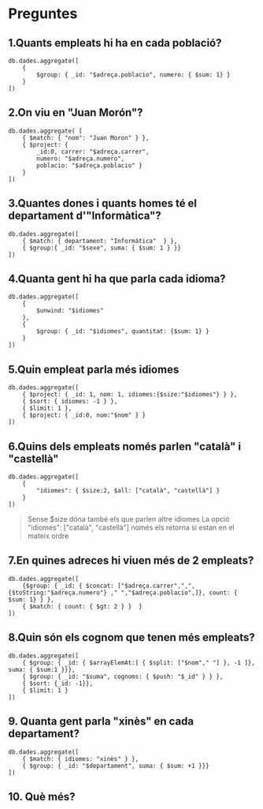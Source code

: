 # Preguntes

## 1.Quants empleats hi ha en cada població?

```mongo
db.dades.aggregate([
    {
        $group: { _id: "$adreça.poblacio", numero: { $sum: 1} }
    }
])
```

## 2.On viu en "Juan Morón"?

```mongo
db.dades.aggregate( [
    { $match: { "nom": "Juan Moron" } },
    { $project: {
        _id:0, carrer: "$adreça.carrer",
        numero: "$adreça.numero",
        poblacio: "$adreça.poblacio" }
    }
])
```

## 3.Quantes dones i quants homes té el departament d'"Informàtica"?

```mongo
db.dades.aggregate([
    { $match: { departament: "Informàtica"  } },
    { $group:{ _id: "$sexe", suma: { $sum: 1 } }}
])
```

## 4.Quanta gent hi ha que parla cada idioma?

```mongo
db.dades.aggregate([
    {
        $unwind: "$idiomes"
    },
    {
        $group: { _id: "$idiomes", quantitat: {$sum: 1} }
    }
])
```

## 5.Quin empleat parla més idiomes

```mongo
db.dades.aggregate([
    { $project: { _id: 1, nom: 1, idiomes:{$size:"$idiomes"} } },
    { $sort: { idiomes: -1 } },
    { $limit: 1 },
    { $project: { _id:0, nom:"$nom" } }
])
```

## 6.Quins dels empleats només parlen "català" i "castellà"

```mongo
db.dades.aggregate([
    {
        "idiomes": { $size:2, $all: ["català", "castellà"] }
    }
])
```

> Sense $size dóna també els que parlen altre idiomes
> La opció "idiomes": ["català", "castellà"] només els retorna si estan en el mateix ordre

## 7.En quines adreces hi viuen més de 2 empleats?

```mongo
db.dades.aggregate([
    {$group: { _id: { $concat: ["$adreça.carrer",",", {$toString:"$adreça.numero"} ," ","$adreça.poblacio",]}, count: { $sum: 1} } },
    { $match: { count: { $gt: 2 } }  }
])
```

## 8.Quin són els cognom que tenen més empleats?

```mongo
db.dades.aggregate([
    { $group: { _id: { $arrayElemAt:[ { $split: ["$nom"," "] }, -1 ]}, suma: { $sum:1 }}},
    { $group: { _id: "$suma", cognoms: { $push: "$_id" } } },
    { $sort: {_id: -1}},
    { $limit: 1 }
])
```

## 9. Quanta gent parla "xinès" en cada departament?

```mongo
db.dades.aggregate([
    { $match: { idiomes: "xinès" } },
    { $group: { _id: "$departament", suma: { $sum: +1 }}}
])
```

## 10. Què més?

```mongo

```
